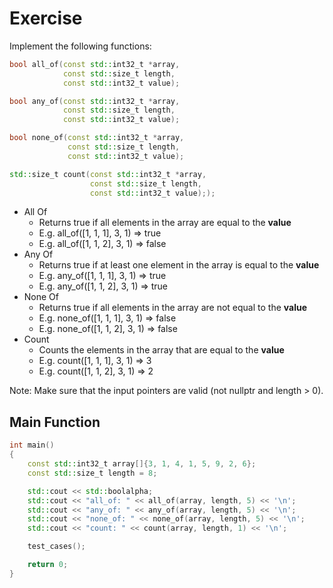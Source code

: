 # Exercise

Implement the following functions:

```cpp
bool all_of(const std::int32_t *array,
            const std::size_t length,
            const std::int32_t value);

bool any_of(const std::int32_t *array,
            const std::size_t length,
            const std::int32_t value);

bool none_of(const std::int32_t *array,
             const std::size_t length,
             const std::int32_t value);

std::size_t count(const std::int32_t *array,
                  const std::size_t length,
                  const std::int32_t value););
```

- All Of
  - Returns true if all elements in the array are equal to the **value**
  - E.g. all_of([1, 1, 1], 3, 1) => true
  - E.g. all_of([1, 1, 2], 3, 1) => false
- Any Of
  - Returns true if at least one element in the array is equal to the **value**
  - E.g. any_of([1, 1, 1], 3, 1) => true
  - E.g. any_of([1, 1, 2], 3, 1) => true
- None Of
  - Returns true if all elements in the array are not equal to the **value**
  - E.g. none_of([1, 1, 1], 3, 1) => false
  - E.g. none_of([1, 1, 2], 3, 1) => false
- Count
  - Counts the elements in the array that are equal to the **value**
  - E.g. count([1, 1, 1], 3, 1) => 3
  - E.g. count([1, 1, 2], 3, 1) => 2

Note: Make sure that the input pointers are valid (not nullptr and length > 0).

## Main Function

```cpp
int main()
{
    const std::int32_t array[]{3, 1, 4, 1, 5, 9, 2, 6};
    const std::size_t length = 8;

    std::cout << std::boolalpha;
    std::cout << "all_of: " << all_of(array, length, 5) << '\n';
    std::cout << "any_of: " << any_of(array, length, 5) << '\n';
    std::cout << "none_of: " << none_of(array, length, 5) << '\n';
    std::cout << "count: " << count(array, length, 1) << '\n';

    test_cases();

    return 0;
}
```
